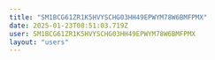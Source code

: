 ```yaml
---
title: "SM1BCG61ZR1K5HVYSCHG03HH49EPWYM78W6BMFPMX"
date: 2025-01-23T08:51:03.719Z
user: SM1BCG61ZR1K5HVYSCHG03HH49EPWYM78W6BMFPMX
layout: "users"
---
```

    